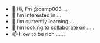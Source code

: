 - 👋 Hi, I’m @camp003 ...
- 👀 I’m interested in ...
- 🌱 I’m currently learning ...
- 💞️ I’m looking to collaborate on .....
- 📫 How to be rich ......

<!---
camp003/camp003 is a ✨ special ✨ repository because its `README.md` (this file) appears on your GitHub profile.
You can click the Preview link to take a look at your changes.
--->
